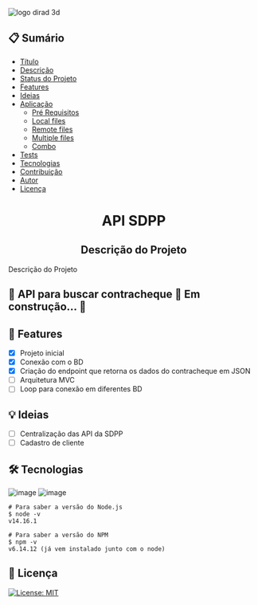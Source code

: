 ![logo dirad 3d](https://user-images.githubusercontent.com/58316637/135005180-607cf677-2e1e-4a16-8bc9-e87ce0e0e4a7.png)
<h2>📋 Sumário</h2>

<!--ts-->   
   * [Título](#titulo)
   * [Descrição](#descricao)   
   * [Status do Projeto](#status)
   * [Features](#features)
   * [Ideias](#ideias)
   * [Aplicação](#aplicacao)
      * [Pré Requisitos](#pre-requisitos)
      * [Local files](#local-files)
      * [Remote files](#remote-files)
      * [Multiple files](#multiple-files)
      * [Combo](#combo)
   * [Tests](#testes)
   * [Tecnologias](#tecnologias)
   * [Contribuição](#contribuicao)
   * [Autor](#autor)
   * [Licença](#licenca)
<!--te-->

<h1 align="center" id="titulo">API SDPP</h1>

<h2 align="center" id="descricao">Descrição do Projeto</h2>
<p align="left">Descrição do Projeto</p>

<h2 align="left"> 
	🚧  API para buscar contracheque 🚀 Em construção...  🚧
</h2>

<h2 align="left" id="features">🧭 Features</h2>

- [x] Projeto inicial
- [x] Conexão com o BD
- [x] Criação do endpoint que retorna os dados do contracheque em JSON
- [ ] Arquitetura MVC
- [ ] Loop para conexão em diferentes BD

<h2 align="left" id="ideias">💡 Ideias</h2>

- [ ] Centralização das API da SDPP
- [ ] Cadastro de cliente

<h2 align="left" id="tecnologias">🛠 Tecnologias</h2>

![image](https://badges.aleen42.com/src/javascript.svg) ![image](https://badges.aleen42.com/src/node.svg)

```
# Para saber a versão do Node.js
$ node -v
v14.16.1

# Para saber a versão do NPM
$ npm -v
v6.14.12 (já vem instalado junto com o node)
```
<h2 align="left" id="licenca">📝 Licença</h2>

[![License: MIT](https://img.shields.io/badge/License-MIT-blue.svg)](https://opensource.org/licenses/MIT)
